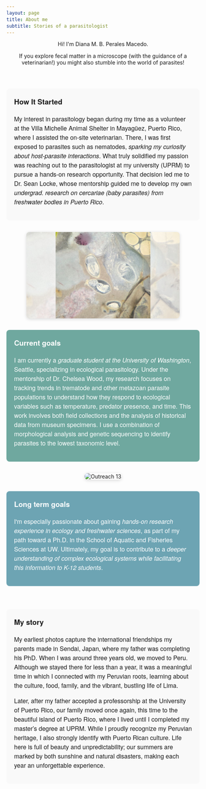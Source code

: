 ```yaml
---
layout: page
title: About me
subtitle: Stories of a parasitologist
---
```


<style>
  /* Container for flex sections */
  .flex-section {
    display: flex;
    align-items: center;
    justify-content: center;
    max-width: 900px;
    margin: 30px auto;
    gap: 30px;
    flex-wrap: wrap;
  }

  /* Reverse the order (image right, text left) */
  .flex-section.reverse {
    flex-direction: row-reverse;
  }

  /* Text blocks styling */
  .text-block {
    max-width: 480px;
    font-family: "Helvetica Neue", Helvetica, Arial, sans-serif;
    font-size: 16px;
    line-height: 1.5;
    padding: 20px;
    border-radius: 8px;
    background-color: #f9f9f9;
  }

  /* Custom background colors for text blocks */
  .text-block.goals {
    background-color: #6FA89F;
    color: white;
  }

  .text-block.longterm {
    background-color: #6DA4B3;
    color: white;
  }

  /* Carousel containers */
  .carousel {
    max-width: 400px;
    flex-shrink: 0;
  }

  .carousel img {
    width: 100%;
    display: none;
    border-radius: 8px;
    box-shadow: 0 2px 8px rgba(0,0,0,0.15);
  }

  /* Italics */
  em {
    font-style: italic;
  }

  /* Header styling */
  h3 {
    margin-top: 0;
  }
</style>

<p style="text-align:center;">Hi! I'm Diana M. B. Perales Macedo.</p>
<p style="text-align:center;">If you explore fecal matter in a microscope (with the guidance of a veterinarian!) you might also stumble into the world of parasites!</p>

<!-- 1st section: Text left, carousel right -->
<div class="flex-section">
  <div id="carousel1" class="carousel">
    <img src="/assets/img/field1.jpg" alt="Field 1">
    <img src="/assets/img/field2.jpg" alt="Field 2">
    <img src="/assets/img/field3.jpg" alt="Field 3">
    <img src="/assets/img/field4.jpg" alt="Field 4">
    <img src="/assets/img/field5.jpg" alt="Field 5">
    <img src="/assets/img/field6.jpg" alt="Field 6">
    <img src="/assets/img/field7.jpg" alt="Field 7">
    <img src="/assets/img/field8.jpg" alt="Field 8">
    <img src="/assets/img/field9.jpg" alt="Field 9">
    <img src="/assets/img/field10.jpg" alt="Field 10">
    <img src="/assets/img/field11.jpg" alt="Field 11">
    <img src="/assets/img/field12.jpg" alt="Field 12">
    <img src="/assets/img/field13.jpg" alt="Field 13">
    <img src="/assets/img/field14.jpg" alt="Field 14">
    <img src="/assets/img/field15.jpg" alt="Field 15">
    <img src="/assets/img/field16.jpg" alt="Field 16">
    <img src="/assets/img/field17.jpg" alt="Field 17">
    <img src="/assets/img/field18.jpg" alt="Field 18">
    <img src="/assets/img/field19.jpg" alt="Field 19">
  </div>

  <div class="text-block">
    <h3>How It Started</h3>
    <p>My interest in parasitology began during my time as a volunteer at the Villa Michelle Animal Shelter in Mayagüez, Puerto Rico, where I assisted the on-site veterinarian. There, I was first exposed to parasites such as nematodes, <em>sparking my curiosity about host-parasite interactions</em>. What truly solidified my passion was reaching out to the parasitologist at my university (UPRM) to pursue a hands-on research opportunity. That decision led me to Dr. Sean Locke, whose mentorship guided me to develop my own <em>undergrad. research on cercariae (baby parasites) from freshwater bodies in Puerto Rico</em>.</p>
  </div>
</div>

<!-- 2nd section: Text left with image left -->
<div class="flex-section reverse">
  <div class="carousel">
    <img src="/assets/img/future1.jpg" alt="Future 1" style="display:block;">
  </div>

  <div class="text-block goals">
    <h3>Current goals</h3>
    <p>I am currently a <em>graduate student at the University of Washington</em>, Seattle, specializing in ecological parasitology. Under the mentorship of Dr. Chelsea Wood, my research focuses on tracking trends in trematode and other metazoan parasite populations to understand how they respond to ecological variables such as temperature, predator presence, and time. This work involves both field collections and the analysis of historical data from museum specimens. I use a combination of morphological analysis and genetic sequencing to identify parasites to the lowest taxonomic level.</p>
  </div>
</div>

<!-- 3rd section: Text left, image right -->
<div class="flex-section">
  <div class="carousel">
    <img src="/assets/img/outreach13" alt="Outreach 13" style="display:block;">
  </div>

  <div class="text-block longterm">
    <h3>Long term goals</h3>
    <p>I'm especially passionate about gaining <em>hands-on research experience in ecology and freshwater sciences</em>, as part of my path toward a Ph.D. in the School of Aquatic and Fisheries Sciences at UW. Ultimately, my goal is to contribute to a <em>deeper understanding of complex ecological systems while facilitating this information to K-12 students</em>.</p>
  </div>
</div>

<!-- 4th section: Carousel left, text right -->
<div class="flex-section">
  <div id="carousel2" class="carousel">
    <img src="/assets/img/story1.jpg" alt="Story 1">
    <img src="/assets/img/story2.jpg" alt="Story 2">
  </div>

  <div class="text-block">
    <h3>My story</h3>
    <p>My earliest photos capture the international friendships my parents made in Sendai, Japan, where my father was completing his PhD. When I was around three years old, we moved to Peru. Although we stayed there for less than a year, it was a meaningful time in which I connected with my Peruvian roots, learning about the culture, food, family, and the vibrant, bustling life of Lima.</p>
    <p>Later, after my father accepted a professorship at the University of Puerto Rico, our family moved once again, this time to the beautiful island of Puerto Rico, where I lived until I completed my master’s degree at UPRM. While I proudly recognize my Peruvian heritage, I also strongly identify with Puerto Rican culture. Life here is full of beauty and unpredictability; our summers are marked by both sunshine and natural disasters, making each year an unforgettable experience.</p>
  </div>
</div>

<script>
  // Generic carousel function for any carousel container
  function createCarousel(id) {
    let index = 0;
    const slides = document.querySelectorAll(`#${id} img`);

    function showSlide() {
      slides.forEach(img => img.style.display = 'none');
      index++;
      if (index > slides.length) index = 1;
      slides[index - 1].style.display = 'block';
      setTimeout(showSlide, 3000);
    }
    showSlide();
  }

  document.addEventListener("DOMContentLoaded", function() {
    createCarousel("carousel1");
    createCarousel("carousel2");
  });
</script>
